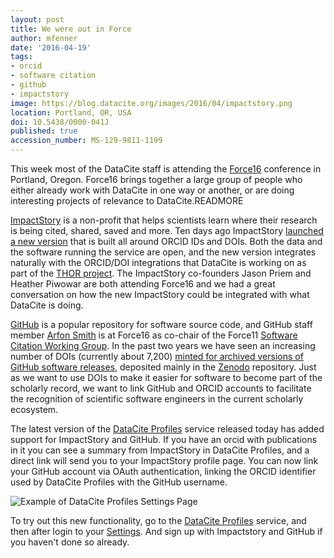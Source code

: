 ```yaml
---
layout: post
title: We were out in Force
author: mfenner
date: '2016-04-19'
tags:
- orcid
- software citation
- github
- impactstory
image: https://blog.datacite.org/images/2016/04/impactstory.png
location: Portland, OR, USA
doi: 10.5438/0000-041J
published: true
accession_number: MS-129-9811-1199
---
```

This week most of the DataCite staff is attending the [Force16](https://www.force11.org/meetings/force2016) conference in Portland, Oregon. Force16 brings together a large group of people who either already work with DataCite in one way or another, or are doing interesting projects of relevance to DataCite.READMORE

[ImpactStory](https://impactstory.org) is a non-profit that helps scientists learn where their research is being cited, shared, saved and more. Ten days ago ImpactStory [launched a new version](http://blog.impactstory.org/new-better-freer/) that is built all around ORCID IDs and DOIs. Both the data and the software running the service are open, and the new version integrates naturally with the ORCID/DOI integrations that DataCite is working on as part of the [THOR project](https://project-thor.eu/). The ImpactStory co-founders Jason Priem and Heather Piwowar are both attending Force16 and we had a great conversation on how the new ImpactStory could be integrated with what DataCite is doing.

[GitHub](https://github.com) is a popular repository for software source code, and GitHub staff member [Arfon Smith](https://github.com/arfon) is at Force16 as co-chair of the Force11 [Software Citation Working Group](https://www.force11.org/group/software-citation-working-group). In the past two years we have seen an increasing number of DOIs (currently about 7,200) [minted for archived versions of GitHub software releases](https://guides.github.com/activities/citable-code/), deposited mainly in the [Zenodo](https://zenodo.org/) repository. Just as we want to use DOIs to make it easier for software to become part of the scholarly record, we want to link GitHub and ORCID accounts to facilitate the recognition of scientific software engineers in the current scholarly ecosystem.

The latest version of the [DataCite Profiles](https://profiles.datacite.org) service released today has added support for ImpactStory and GitHub. If you have an orcid with publications in it you can see a summary from ImpactStory in DataCite Profiles, and a direct link will send you to your ImpactStory profile page. You can now link your GitHub account via OAuth authentication, linking the ORCID identifier used by DataCite Profiles with the GitHub username.

![Example of DataCite Profiles Settings Page](/images/2016/04/impactstory.png)

To try out this new functionality, go to the [DataCite Profiles](https://profiles.datacite.org) service, and then after login to your [Settings](https://profiles.datacite.org/users/me). And sign up with Impactstory and GitHub if you haven't done so already.
